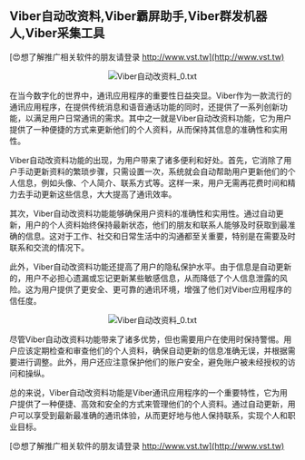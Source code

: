 ## **Viber自动改资料,Viber霸屏助手,Viber群发机器人,Viber采集工具**

[😍想了解推广相关软件的朋友请登录 http://www.vst.tw](http://www.vst.tw)

 <center><img src="https://vst.tw/MP4/tuiguang/png/2.png" alt="Viber自动改资料_0.txt"></center>

在当今数字化的世界中，通讯应用程序的重要性日益突显。Viber作为一款流行的通讯应用程序，在提供传统消息和语音通话功能的同时，还提供了一系列创新功能，以满足用户日常通讯的需求。其中之一就是Viber自动改资料功能，它为用户提供了一种便捷的方式来更新他们的个人资料，从而保持其信息的准确性和实用性。

Viber自动改资料功能的出现，为用户带来了诸多便利和好处。首先，它消除了用户手动更新资料的繁琐步骤，只需设置一次，系统就会自动帮助用户更新他们的个人信息，例如头像、个人简介、联系方式等。这样一来，用户无需再花费时间和精力去手动更新这些信息，大大提高了通讯效率。

其次，Viber自动改资料功能能够确保用户资料的准确性和实用性。通过自动更新，用户的个人资料始终保持最新状态，他们的朋友和联系人能够及时获取到最准确的信息。这对于工作、社交和日常生活中的沟通都至关重要，特别是在需要及时联系和交流的情况下。

此外，Viber自动改资料功能还提高了用户的隐私保护水平。由于信息是自动更新的，用户不必担心遗漏或忘记更新某些敏感信息，从而降低了个人信息泄露的风险。这为用户提供了更安全、更可靠的通讯环境，增强了他们对Viber应用程序的信任度。

 <center><img src="https://vst.tw/MP4/tuiguang/png/2.png" alt="Viber自动改资料_0.txt"></center>

尽管Viber自动改资料功能带来了诸多优势，但也需要用户在使用时保持警惕。用户应该定期检查和审查他们的个人资料，确保自动更新的信息准确无误，并根据需要进行调整。此外，用户还应注意保护他们的账户安全，避免账户被未经授权的访问和操纵。

总的来说，Viber自动改资料功能是Viber通讯应用程序的一个重要特性，它为用户提供了一种便捷、高效和安全的方式来管理他们的个人资料。通过自动更新，用户可以享受到最新最准确的通讯体验，从而更好地与他人保持联系，实现个人和职业目标。

[😍想了解推广相关软件的朋友请登录 http://www.vst.tw](http://www.vst.tw)



